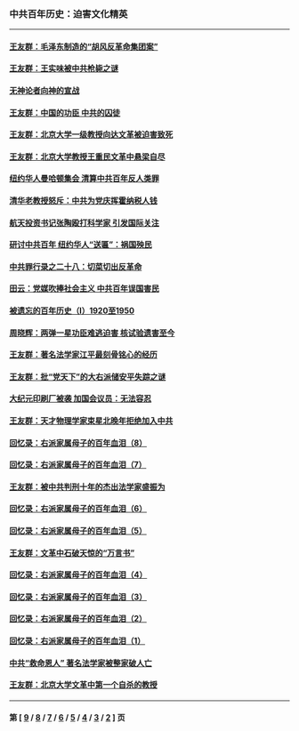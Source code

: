 ### 中共百年历史：迫害文化精英
---
#### [王友群：毛泽东制造的“胡风反革命集团案”](../../pages/nf1176111/n13324909.md?12010430) 
#### [王友群：王实味被中共枪毙之谜](../../pages/nf1176111/n13307502.md?12010430) 
#### [无神论者向神的宣战](../../pages/nf1176111/n13281535.md?12010430) 
#### [王友群：中国的功臣 中共的囚徒](../../pages/nf1176111/n13291790.md?12010430) 
#### [王友群：北京大学一级教授向达文革被迫害致死](../../pages/nf1176111/n13150966.md?12010430) 
#### [王友群：北京大学教授王重民文革中悬梁自尽](../../pages/nf1176111/n13084645.md?12010430) 
#### [纽约华人曼哈顿集会 清算中共百年反人类罪](../../pages/nf1176111/n13084157.md?12010430) 
#### [清华老教授怒斥：中共为党庆挥霍纳税人钱](../../pages/nf1176111/n13071430.md?12010430) 
#### [航天投资书记张陶殴打科学家 引发国际关注](../../pages/nf1176111/n13069132.md?12010430) 
#### [研讨中共百年 纽约华人“送匾”：祸国殃民](../../pages/nf1176111/n13057367.md?12010430) 
#### [中共罪行录之二十八：切菜切出反革命](../../pages/nf1176111/n13030600.md?12010430) 
#### [田云：党媒吹捧社会主义 中共百年误国害民](../../pages/nf1176111/n13006682.md?12010430) 
#### [被遗忘的百年历史（I）1920至1950](../../pages/nf1176111/n12986411.md?12010430) 
#### [周晓辉：两弹一星功臣难逃迫害 核试验遗害至今](../../pages/nf1176111/n12974997.md?12010430) 
#### [王友群：著名法学家江平最刻骨铭心的经历](../../pages/nf1176111/n12970787.md?12010430) 
#### [王友群：批“党天下”的大右派储安平失踪之谜](../../pages/nf1176111/n12954229.md?12010430) 
#### [大纪元印刷厂被袭 加国会议员：无法容忍](../../pages/nf1176111/n12883028.md?12010430) 
#### [王友群：天才物理学家束星北晚年拒绝加入中共](../../pages/nf1176111/n12792913.md?12010430) 
#### [回忆录：右派家属母子的百年血泪（8）](../../pages/nf1176111/n12706196.md?12010430) 
#### [回忆录：右派家属母子的百年血泪（7）](../../pages/nf1176111/n12706191.md?12010430) 
#### [王友群：被中共判刑十年的杰出法学家盛振为](../../pages/nf1176111/n12706141.md?12010430) 
#### [回忆录：右派家属母子的百年血泪（6）](../../pages/nf1176111/n12698863.md?12010430) 
#### [回忆录：右派家属母子的百年血泪（5）](../../pages/nf1176111/n12692515.md?12010430) 
#### [王友群：文革中石破天惊的“万言书”](../../pages/nf1176111/n12690994.md?12010430) 
#### [回忆录：右派家属母子的百年血泪（4）](../../pages/nf1176111/n12686410.md?12010430) 
#### [回忆录：右派家属母子的百年血泪（3）](../../pages/nf1176111/n12683820.md?12010430) 
#### [回忆录：右派家属母子的百年血泪（2）](../../pages/nf1176111/n12679738.md?12010430) 
#### [回忆录：右派家属母子的百年血泪（1）](../../pages/nf1176111/n12678112.md?12010430) 
#### [中共“救命恩人” 著名法学家被整家破人亡](../../pages/nf1176111/n12658168.md?12010430) 
#### [王友群：北京大学文革中第一个自杀的教授](../../pages/nf1176111/n12632697.md?12010430) 

---
#### 第 [ [9](./9.md?12010430) / [8](./8.md?12010430) / [7](./7.md?12010430) / [6](./6.md?12010430) / [5](./5.md?12010430) / [4](./4.md?12010430) / [3](./3.md?12010430) / [2](./2.md?12010430) ] 页
